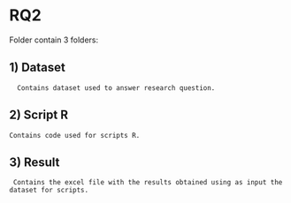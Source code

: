 # RQ2 
 Folder contain 3 folders:

## 1) Dataset
```
  Contains dataset used to answer research question.
```
  
## 2) Script R
```
Contains code used for scripts R.
```
  
## 3) Result
```
 Contains the excel file with the results obtained using as input the dataset for scripts.
```

